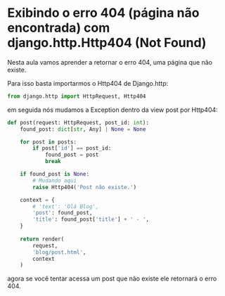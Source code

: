# Exibindo o erro 404 (página não encontrada) com django.http.Http404 (Not Found)
Nesta aula vamos aprender a retornar o erro 404, uma página que não existe.

Para isso basta importarmos o Http404 de Django.http:

~~~python
from django.http import HttpRequest, Http404
~~~

em seguida nós mudamos a Exception dentro da view post por Http404:

~~~python
def post(request: HttpRequest, post_id: int):
    found_post: dict[str, Any] | None = None

    for post in posts:
        if post['id'] == post_id:
            found_post = post
            break

    if found_post is None:
        # Mudando aqui
        raise Http404('Post não existe.')

    context = {
        # 'text': 'Olá Blog',
        'post': found_post,
        'title': found_post['title'] + ' - ',
    }
    
    return render(
        request, 
        'blog/post.html',
        context
    )
~~~

agora se você tentar acessa um post que não existe ele retornará o erro 404.